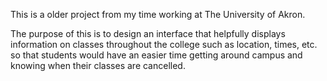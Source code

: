 This is a older project from my time working at The University of Akron. 

The purpose of this is to design an interface that helpfully displays information on classes throughout the college such as location, times, etc. so that students would have an easier time getting around campus and knowing when their classes are cancelled.
